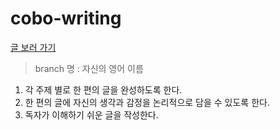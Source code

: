 # cobo-writing

[글 보러 가기](https://github.com/codingBottle/cobo-writing/issues/7)

> branch 명 : 자신의 영어 이름

1. 각 주제 별로 한 편의 글을 완성하도록 한다.
2. 한 편의 글에 자신의 생각과 감정을 논리적으로 담을 수 있도록 한다.
3. 독자가 이해하기 쉬운 글을 작성한다.

